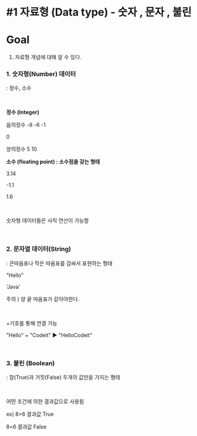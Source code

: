  # #1 자료형 (Data type) - 숫자 , 문자 , 불린
 #  Goal 
 1. 자료형 개념에 대해 알 수 있다.

### 1. 숫자형(Number) 데이터

: 정수, 소수

​

**정수 (Integer)**

음의정수 -8 -6 -1

0

양의정수 5 10

**소수 (floating point) : 소수점을 갖는 형태**

3.14

-1.1

1.6

​

숫자형 데이터들은 사칙 연산이 가능함

​

### 2. 문자열 데이터(String)

: 큰따옴표나 작은 따옴표를 감싸서 표현하는 형태


"Hello"

'Java'

주의 ) 양 끝 따옴표가 같아야한다.

​

+기호를 통해 연결 가능

"Hello" + "Codeit" ▶ "HelloCodeit"

​

### 3. 불린 (Boolean)

: 참(True)과 거짓(False) 두개의 값만을 가지는 형태

​

어떤 조건에 의한 결과값으로 사용됨

ex) 8>6 결과값 True

8<6 결과값 False
